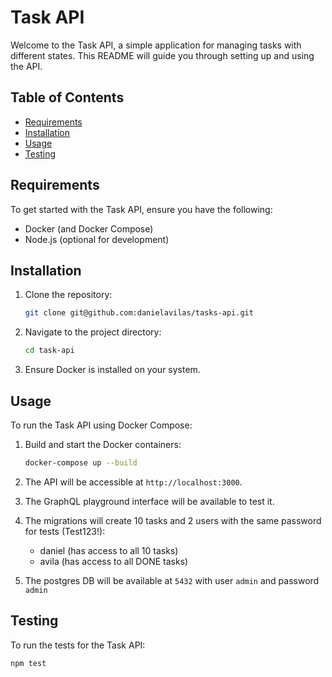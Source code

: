 # Task API

Welcome to the Task API, a simple application for managing tasks with different states. This README will guide you through setting up and using the API.

## Table of Contents

- [Requirements](#requirements)
- [Installation](#installation)
- [Usage](#usage)
- [Testing](#testing)

## Requirements

To get started with the Task API, ensure you have the following:

- Docker (and Docker Compose)
- Node.js (optional for development)

## Installation

1. Clone the repository:

   ```bash
   git clone git@github.com:danielavilas/tasks-api.git
   ```

2. Navigate to the project directory:

   ```bash
   cd task-api
   ```

3. Ensure Docker is installed on your system.

## Usage

To run the Task API using Docker Compose:

1. Build and start the Docker containers:

   ```bash
   docker-compose up --build
   ```

2. The API will be accessible at `http://localhost:3000`.

3. The GraphQL playground interface will be available to test it.

4. The migrations will create 10 tasks and 2 users with the same password for tests (Test123!):
   - daniel (has access to all 10 tasks)
   - avila (has access to all DONE tasks)
5. The postgres DB will be available at `5432` with user `admin` and password `admin`

## Testing

To run the tests for the Task API:

```bash
npm test
```
